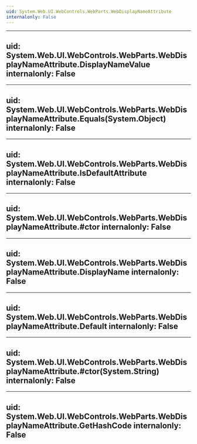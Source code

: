 ```yaml
---
uid: System.Web.UI.WebControls.WebParts.WebDisplayNameAttribute
internalonly: False
---
```


---
uid: System.Web.UI.WebControls.WebParts.WebDisplayNameAttribute.DisplayNameValue
internalonly: False
---

---
uid: System.Web.UI.WebControls.WebParts.WebDisplayNameAttribute.Equals(System.Object)
internalonly: False
---

---
uid: System.Web.UI.WebControls.WebParts.WebDisplayNameAttribute.IsDefaultAttribute
internalonly: False
---

---
uid: System.Web.UI.WebControls.WebParts.WebDisplayNameAttribute.#ctor
internalonly: False
---

---
uid: System.Web.UI.WebControls.WebParts.WebDisplayNameAttribute.DisplayName
internalonly: False
---

---
uid: System.Web.UI.WebControls.WebParts.WebDisplayNameAttribute.Default
internalonly: False
---

---
uid: System.Web.UI.WebControls.WebParts.WebDisplayNameAttribute.#ctor(System.String)
internalonly: False
---

---
uid: System.Web.UI.WebControls.WebParts.WebDisplayNameAttribute.GetHashCode
internalonly: False
---
